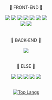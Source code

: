 

<br />
<br />


<div align="center">
  🌱 FRONT-END 🌱
  <br />
  <br />
<img src="https://img.shields.io/badge/JavaScript-F7DF1E?style=flat-square&logo=JavaScript&logoColor=white"/> <img src="https://img.shields.io/badge/TailwindCSS-06B6D4?style=flat-square&logo=TailwindCSS&logoColor=white"/>  <img src="https://img.shields.io/badge/React-61DAFB?style=flat-square&logo=React&logoColor=white"/> <img src="https://img.shields.io/badge/Next.js-000000?style=flat-square&logo=Next.js&logoColor=white"/>
  <img src="https://img.shields.io/badge/Typescript-3178C6?style=flat-square&logo=TypeScript&logoColor=white"/> <img src="https://img.shields.io/badge/Vue.js-4FC08D?style=flat-square&logo=Vue.js&logoColor=white"/> <img src="https://img.shields.io/badge/HTML5-E34F26?style=flat-square&logo=HTML5&logoColor=white"/> <br /> <img src="https://img.shields.io/badge/CSS3-1572B6?style=flat-square&logo=CSS3&logoColor=white"/> <img src="https://img.shields.io/badge/ESLint-4B32C3?style=flat-square&logo=ESLint&logoColor=white"/> 
</div>

<br />
<br />

<div align="center">
  🌱 BACK-END 🌱
  <br />
  <br />
  <img src="https://img.shields.io/badge/node.js-339933?style=for-the-badge&logo=Node.js&logoColor=white">


</div>
<br />
<br />


<div align="center">
  🌱 ELSE 🌱
  <br />
  <br />
<img src="https://img.shields.io/badge/GitHub-181717?style=flat-square&logo=GitHub&logoColor=white"/> <img src="https://img.shields.io/badge/Atlassian-0052CC?style=flat-square&logo=Atlassian&logoColor=white"/> <img src="https://img.shields.io/badge/IntellijIDEA-000000?style=flat-square&logo=IntellijIDEA&logoColor=white"/> <img src="https://img.shields.io/badge/WebStorm-000000?style=flat-square&logo=WebStorm&logoColor=white"/> <img src="https://img.shields.io/badge/Slack-4A154B?style=flat-square&logo=Slack&logoColor=white"/>

</div>

<br />
<div align="center">

[![Top Langs](https://github-readme-stats.vercel.app/api/top-langs/?username=blingbn&layout=compact)](https://github.com/blingbn/github-readme-stats)

</div>

<!--
**blingbn/blingbn** is a ✨ _special_ ✨ repository because its `README.md` (this file) appears on your GitHub profile.

Here are some ideas to get you started:

- 🔭 I’m currently working on ...
- 🌱 I’m currently learning ...
- 👯 I’m looking to collaborate on ...
- 🤔 I’m looking for help with ...
- 💬 Ask me about ...
- 📫 How to reach me: ...
- 😄 Pronouns: ...
- ⚡ Fun fact: ...
-->
